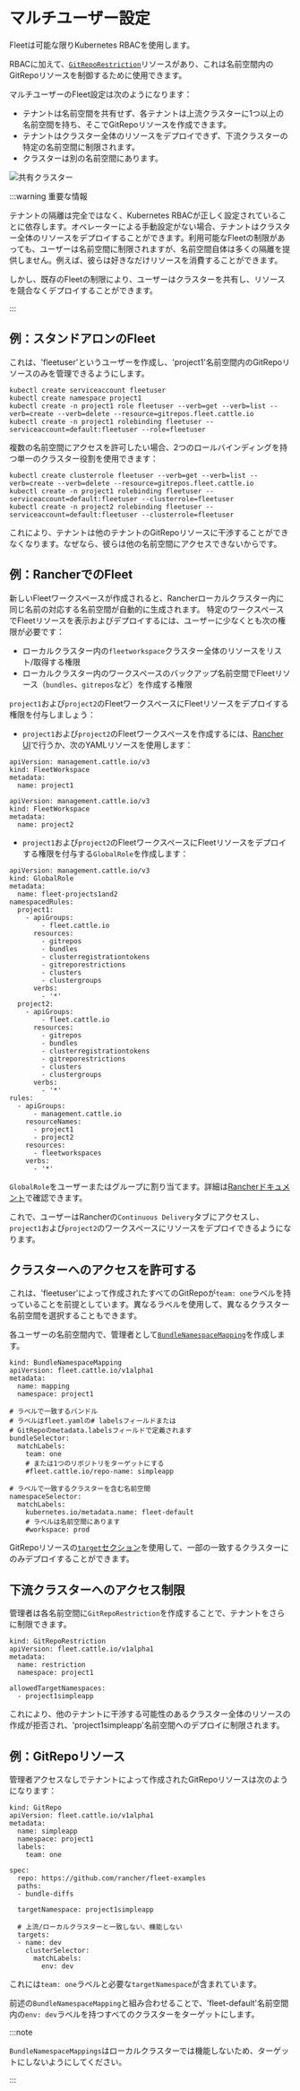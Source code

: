 # マルチユーザー設定

Fleetは可能な限りKubernetes RBACを使用します。

RBACに加えて、[`GitRepoRestriction`](./namespaces.md#restricting-gitrepos)リソースがあり、これは名前空間内のGitRepoリソースを制御するために使用できます。

マルチユーザーのFleet設定は次のようになります：

* テナントは名前空間を共有せず、各テナントは上流クラスターに1つ以上の名前空間を持ち、そこでGitRepoリソースを作成できます。
* テナントはクラスター全体のリソースをデプロイできず、下流クラスターの特定の名前空間に制限されます。
* クラスターは別の名前空間にあります。

![共有クラスター](/img/FleetSharedClusters.svg)

:::warning 重要な情報

テナントの隔離は完全ではなく、Kubernetes RBACが正しく設定されていることに依存します。オペレーターによる手動設定がない場合、テナントはクラスター全体のリソースをデプロイすることができます。利用可能なFleetの制限があっても、ユーザーは名前空間に制限されますが、名前空間自体は多くの隔離を提供しません。例えば、彼らは好きなだけリソースを消費することができます。

しかし、既存のFleetの制限により、ユーザーはクラスターを共有し、リソースを競合なくデプロイすることができます。

:::

## 例：スタンドアロンのFleet

これは、'fleetuser'というユーザーを作成し、'project1'名前空間内のGitRepoリソースのみを管理できるようにします。

    kubectl create serviceaccount fleetuser
    kubectl create namespace project1
    kubectl create -n project1 role fleetuser --verb=get --verb=list --verb=create --verb=delete --resource=gitrepos.fleet.cattle.io
    kubectl create -n project1 rolebinding fleetuser --serviceaccount=default:fleetuser --role=fleetuser

複数の名前空間にアクセスを許可したい場合、2つのロールバインディングを持つ単一のクラスター役割を使用できます：

    kubectl create clusterrole fleetuser --verb=get --verb=list --verb=create --verb=delete --resource=gitrepos.fleet.cattle.io
    kubectl create -n project1 rolebinding fleetuser --serviceaccount=default:fleetuser --clusterrole=fleetuser
    kubectl create -n project2 rolebinding fleetuser --serviceaccount=default:fleetuser --clusterrole=fleetuser

これにより、テナントは他のテナントのGitRepoリソースに干渉することができなくなります。なぜなら、彼らは他の名前空間にアクセスできないからです。

## 例：RancherでのFleet

新しいFleetワークスペースが作成されると、Rancherローカルクラスター内に同じ名前の対応する名前空間が自動的に生成されます。
特定のワークスペースでFleetリソースを表示およびデプロイするには、ユーザーに少なくとも次の権限が必要です：
- ローカルクラスター内の`fleetworkspace`クラスター全体のリソースをリスト/取得する権限
- ローカルクラスター内のワークスペースのバックアップ名前空間でFleetリソース（`bundles`、`gitrepos`など）を作成する権限

`project1`および`project2`のFleetワークスペースにFleetリソースをデプロイする権限を付与しましょう：

- `project1`および`project2`のFleetワークスペースを作成するには、[Rancher UI](https://ranchermanager.docs.rancher.com/integrations-in-rancher/fleet/overview#accessing-fleet-in-the-rancher-ui)で行うか、次のYAMLリソースを使用します：

```
apiVersion: management.cattle.io/v3
kind: FleetWorkspace
metadata:
  name: project1
```

```
apiVersion: management.cattle.io/v3
kind: FleetWorkspace
metadata:
  name: project2
```

- `project1`および`project2`のFleetワークスペースにFleetリソースをデプロイする権限を付与する`GlobalRole`を作成します：

```
apiVersion: management.cattle.io/v3
kind: GlobalRole
metadata:
  name: fleet-projects1and2
namespacedRules:
  project1:
    - apiGroups:
        - fleet.cattle.io
      resources:
        - gitrepos
        - bundles
        - clusterregistrationtokens
        - gitreporestrictions
        - clusters
        - clustergroups
      verbs:
        - '*'
  project2:
    - apiGroups:
        - fleet.cattle.io
      resources:
        - gitrepos
        - bundles
        - clusterregistrationtokens
        - gitreporestrictions
        - clusters
        - clustergroups
      verbs:
        - '*'
rules:
  - apiGroups:
      - management.cattle.io
    resourceNames:
      - project1
      - project2
    resources:
      - fleetworkspaces
    verbs:
      - '*'
```

`GlobalRole`をユーザーまたはグループに割り当てます。詳細は[Rancherドキュメント](https://ranchermanager.docs.rancher.com/how-to-guides/new-user-guides/authentication-permissions-and-global-configuration/manage-role-based-access-control-rbac/global-permissions#configuring-global-permissions-for-individual-users)で確認できます。

これで、ユーザーはRancherの`Continuous Delivery`タブにアクセスし、`project1`および`project2`のワークスペースにリソースをデプロイできるようになります。

## クラスターへのアクセスを許可する

これは、'fleetuser'によって作成されたすべてのGitRepoが`team: one`ラベルを持っていることを前提としています。異なるラベルを使用して、異なるクラスター名前空間を選択することもできます。

各ユーザーの名前空間内で、管理者として[`BundleNamespaceMapping`](./namespaces.md#cross-namespace-deployments)を作成します。

    kind: BundleNamespaceMapping
    apiVersion: fleet.cattle.io/v1alpha1
    metadata:
      name: mapping
      namespace: project1

    # ラベルで一致するバンドル
    # ラベルはfleet.yamlの# labelsフィールドまたは
    # GitRepoのmetadata.labelsフィールドで定義されます
    bundleSelector:
      matchLabels:
        team: one
        # または1つのリポジトリをターゲットにする
        #fleet.cattle.io/repo-name: simpleapp

    # ラベルで一致するクラスターを含む名前空間
    namespaceSelector:
      matchLabels:
        kubernetes.io/metadata.name: fleet-default
        # ラベルは名前空間にあります
        #workspace: prod

GitRepoリソースの[`target`セクション](./gitrepo-targets.md)を使用して、一部の一致するクラスターにのみデプロイすることができます。

## 下流クラスターへのアクセス制限

管理者は各名前空間に`GitRepoRestriction`を作成することで、テナントをさらに制限できます。

    kind: GitRepoRestriction
    apiVersion: fleet.cattle.io/v1alpha1
    metadata:
      name: restriction
      namespace: project1

    allowedTargetNamespaces:
      - project1simpleapp

これにより、他のテナントに干渉する可能性のあるクラスター全体のリソースの作成が拒否され、'project1simpleapp'名前空間へのデプロイに制限されます。

## 例：GitRepoリソース

管理者アクセスなしでテナントによって作成されたGitRepoリソースは次のようになります：

    kind: GitRepo
    apiVersion: fleet.cattle.io/v1alpha1
    metadata:
      name: simpleapp
      namespace: project1
      labels:
        team: one

    spec:
      repo: https://github.com/rancher/fleet-examples
      paths:
      - bundle-diffs

      targetNamespace: project1simpleapp

      # 上流/ローカルクラスターと一致しない、機能しない
      targets:
      - name: dev
        clusterSelector:
          matchLabels:
            env: dev

これには`team: one`ラベルと必要な`targetNamespace`が含まれています。

前述の`BundleNamespaceMapping`と組み合わせることで、'fleet-default'名前空間内の`env: dev`ラベルを持つすべてのクラスターをターゲットにします。

:::note

`BundleNamespaceMappings`はローカルクラスターでは機能しないため、ターゲットにしないようにしてください。

:::
